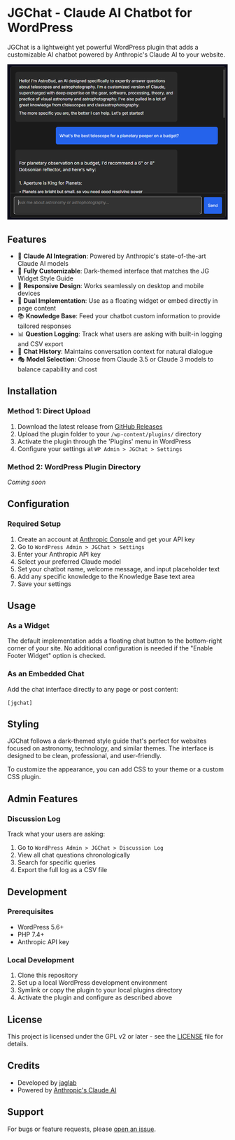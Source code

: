 # JGChat - Claude AI Chatbot for WordPress

JGChat is a lightweight yet powerful WordPress plugin that adds a customizable AI chatbot powered by Anthropic's Claude AI to your website.

![JGChat Screenshot](assets/screenshot.png)

## Features

- 🤖 **Claude AI Integration**: Powered by Anthropic's state-of-the-art Claude AI models
- 🎨 **Fully Customizable**: Dark-themed interface that matches the JG Widget Style Guide
- 📱 **Responsive Design**: Works seamlessly on desktop and mobile devices
- 💬 **Dual Implementation**: Use as a floating widget or embed directly in page content
- 📚 **Knowledge Base**: Feed your chatbot custom information to provide tailored responses
- 📊 **Question Logging**: Track what users are asking with built-in logging and CSV export
- 🔄 **Chat History**: Maintains conversation context for natural dialogue
- 🎭 **Model Selection**: Choose from Claude 3.5 or Claude 3 models to balance capability and cost

## Installation

### Method 1: Direct Upload

1. Download the latest release from [GitHub Releases](https://github.com/yourusername/jgchat/releases)
2. Upload the plugin folder to your `/wp-content/plugins/` directory
3. Activate the plugin through the 'Plugins' menu in WordPress
4. Configure your settings at `WP Admin > JGChat > Settings`

### Method 2: WordPress Plugin Directory

*Coming soon*

## Configuration

### Required Setup

1. Create an account at [Anthropic Console](https://console.anthropic.com/) and get your API key
2. Go to `WordPress Admin > JGChat > Settings`
3. Enter your Anthropic API key
4. Select your preferred Claude model
5. Set your chatbot name, welcome message, and input placeholder text
6. Add any specific knowledge to the Knowledge Base text area
7. Save your settings

## Usage

### As a Widget

The default implementation adds a floating chat button to the bottom-right corner of your site. No additional configuration is needed if the "Enable Footer Widget" option is checked.

### As an Embedded Chat

Add the chat interface directly to any page or post content:

```
[jgchat]
```

## Styling

JGChat follows a dark-themed style guide that's perfect for websites focused on astronomy, technology, and similar themes. The interface is designed to be clean, professional, and user-friendly.

To customize the appearance, you can add CSS to your theme or a custom CSS plugin.

## Admin Features

### Discussion Log

Track what your users are asking:

1. Go to `WordPress Admin > JGChat > Discussion Log`
2. View all chat questions chronologically
3. Search for specific queries
4. Export the full log as a CSV file

## Development

### Prerequisites

- WordPress 5.6+
- PHP 7.4+
- Anthropic API key

### Local Development

1. Clone this repository
2. Set up a local WordPress development environment
3. Symlink or copy the plugin to your local plugins directory
4. Activate the plugin and configure as described above

## License

This project is licensed under the GPL v2 or later - see the [LICENSE](LICENSE) file for details.

## Credits

- Developed by [jaglab](https://github.com/yourusername)
- Powered by [Anthropic's Claude AI](https://www.anthropic.com/)

## Support

For bugs or feature requests, please [open an issue](https://github.com/yourusername/jgchat/issues).